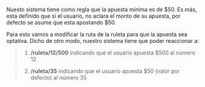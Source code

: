 Nuesto sistema tiene como regla que la apuesta mínima es de $50. Es más, esta definido que si el usuario, no aclara el monto de su apuesta, por defecto se asume que esta apostando $50.

Para esto vamos a modificar la ruta de la ruleta para que la apuesta sea optativa. Dicho de otro modo, nuestro sistema tiene que poder reaccionar a:

> 1. **/ruleta/12/500** indicando que el usuario apuesta $500 al número 12

> 2. **/ruleta/35** indicando que el usuario apuesta $50 (valor por defecto) al número 35